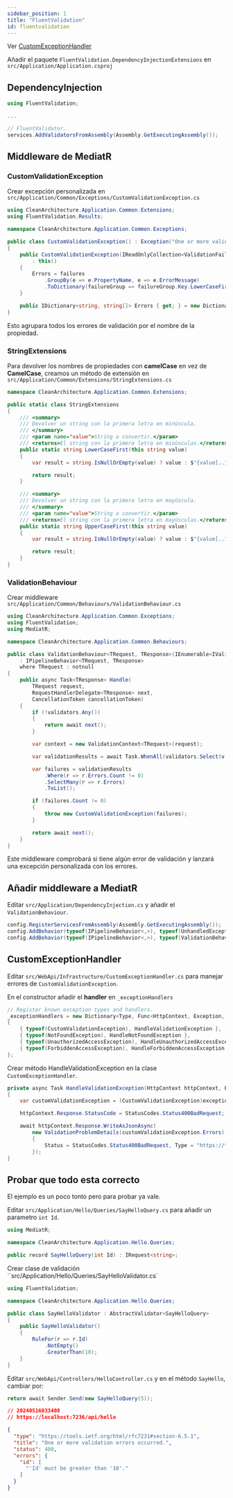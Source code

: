 ```yaml
---
sidebar_position: 1
title: "FluentValidation"
id: fluentvalidation
---
```


Ver [CustomExceptionHandler](./custom-exception-handler.md)

Añadir el paquete `FluentValidation.DependencyInjectionExtensions` en `src/Application/Application.csproj`

## DependencyInjection

```csharp
using FluentValidation;

...

// FluentValidator.
services.AddValidatorsFromAssembly(Assembly.GetExecutingAssembly());
```

## Middleware de MediatR

### CustomValidationException

Crear excepción personalizada en `src/Application/Common/Exceptions/CustomValidationException.cs`

```cs
using CleanArchitecture.Application.Common.Extensions;
using FluentValidation.Results;

namespace CleanArchitecture.Application.Common.Exceptions;

public class CustomValidationException() : Exception("One or more validation failures have occurred.")
{
    public CustomValidationException(IReadOnlyCollection<ValidationFailure> failures)
        : this()
    {
        Errors = failures
            .GroupBy(e => e.PropertyName, e => e.ErrorMessage)
            .ToDictionary(failureGroup => failureGroup.Key.LowerCaseFirst(), failureGroup => failureGroup.ToArray());
    }

    public IDictionary<string, string[]> Errors { get; } = new Dictionary<string, string[]>();
}
```

Esto agrupara todos los errores de validación por el nombre de la propiedad.

### StringExtensions

Para devolver los nombres de propiedades con **camelCase** en vez de **CamelCase**, creamos un método de extensión en
`src/Application/Common/Extensions/StringExtensions.cs`

```cs
namespace CleanArchitecture.Application.Common.Extensions;

public static class StringExtensions
{
    /// <summary>
    /// Devolver un string con la primera letra en minúscula.
    /// </summary>
    /// <param name="value">String a convertir.</param>
    /// <returns>El string con la primera letra en minúsculas.</returns>
    public static string LowerCaseFirst(this string value)
    {
        var result = string.IsNullOrEmpty(value) ? value : $"{value[..1].ToLower()}{value[1..]}";

        return result;
    }

    /// <summary>
    /// Devolver un string con la primera letra en mayúscula.
    /// </summary>
    /// <param name="value">String a convertir.</param>
    /// <returns>El string con la primera letra en mayúsculas.</returns>
    public static string UpperCaseFirst(this string value)
    {
        var result = string.IsNullOrEmpty(value) ? value : $"{value[..1].ToUpper()}{value[1..]}";

        return result;
    }
}
```

### ValidationBehaviour

Crear middleware `src/Application/Common/Behaviours/ValidationBehaviour.cs`

```cs
using CleanArchitecture.Application.Common.Exceptions;
using FluentValidation;
using MediatR;

namespace CleanArchitecture.Application.Common.Behaviours;

public class ValidationBehaviour<TRequest, TResponse>(IEnumerable<IValidator<TRequest>> validators)
    : IPipelineBehavior<TRequest, TResponse>
    where TRequest : notnull
{
    public async Task<TResponse> Handle(
        TRequest request,
        RequestHandlerDelegate<TResponse> next,
        CancellationToken cancellationToken)
    {
        if (!validators.Any())
        {
            return await next();
        }

        var context = new ValidationContext<TRequest>(request);

        var validationResults = await Task.WhenAll(validators.Select(v => v.ValidateAsync(context, cancellationToken)));

        var failures = validationResults
            .Where(r => r.Errors.Count != 0)
            .SelectMany(r => r.Errors)
            .ToList();

        if (failures.Count != 0)
        {
            throw new CustomValidationException(failures);
        }

        return await next();
    }
}
```

Este middleware comprobará si tiene algún error de validación y lanzará una excepción personalizada con los errores.

## Añadir middleware a MediatR

Editar `src/Application/DependencyInjection.cs` y añadir el `ValidationBehaviour`.

```cs
config.RegisterServicesFromAssembly(Assembly.GetExecutingAssembly());
config.AddBehavior(typeof(IPipelineBehavior<,>), typeof(UnhandledExceptionBehaviour<,>));
config.AddBehavior(typeof(IPipelineBehavior<,>), typeof(ValidationBehaviour<,>));
```

## CustomExceptionHandler

Editar `src/WebApi/Infrastructure/CustomExceptionHandler.cs` para manejar errores de `CustomValidationException`.

En el constructor añadir el **handler** en `_exceptionHandlers`

```cs
// Register known exception types and handlers.
_exceptionHandlers = new Dictionary<Type, Func<HttpContext, Exception, Task>>
{
    { typeof(CustomValidationException), HandleValidationException },
    { typeof(NotFoundException), HandleNotFoundException },
    { typeof(UnauthorizedAccessException), HandleUnauthorizedAccessException },
    { typeof(ForbiddenAccessException), HandleForbiddenAccessException }
};
```

Crear método HandleValidationException en la clase `CustomExceptionHandler`.

```cs
private async Task HandleValidationException(HttpContext httpContext, Exception exception)
{
    var customValidationException = (CustomValidationException)exception;

    httpContext.Response.StatusCode = StatusCodes.Status400BadRequest;

    await httpContext.Response.WriteAsJsonAsync(
        new ValidationProblemDetails(customValidationException.Errors)
        {
            Status = StatusCodes.Status400BadRequest, Type = "https://tools.ietf.org/html/rfc7231#section-6.5.1"
        });
}
```

## Probar que todo esta correcto

El ejemplo es un poco tonto pero para probar ya vale.

Editar `src/Application/Hello/Queries/SayHelloQuery.cs` para añadir un parametro `int Id`.

```cs
using MediatR;

namespace CleanArchitecture.Application.Hello.Queries;

public record SayHelloQuery(int Id) : IRequest<string>;
```

Crear clase de validación ``src/Application/Hello/Queries/SayHelloValidator.cs`

```cs
using FluentValidation;

namespace CleanArchitecture.Application.Hello.Queries;

public class SayHelloValidator : AbstractValidator<SayHelloQuery>
{
    public SayHelloValidator()
    {
        RuleFor(r => r.Id)
            .NotEmpty()
            .GreaterThan(10);
    }
}
```

Editar `src/WebApi/Controllers/HelloController.cs` y en el método `SayHello`, cambiar por:

```cs
return await Sender.Send(new SayHelloQuery(5));
```

```json
// 20240516033408
// https://localhost:7236/api/hello

{
  "type": "https://tools.ietf.org/html/rfc7231#section-6.5.1",
  "title": "One or more validation errors occurred.",
  "status": 400,
  "errors": {
    "id": [
      "'Id' must be greater than '10'."
    ]
  }
}
```
